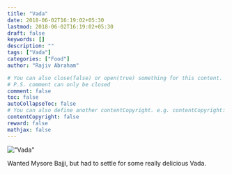 ```yaml
---
title: "Vada"
date: 2018-06-02T16:19:02+05:30
lastmod: 2018-06-02T16:19:02+05:30
draft: false
keywords: []
description: ""
tags: ["Vada"]
categories: ["Food"]
author: "Rajiv Abraham"

# You can also close(false) or open(true) something for this content.
# P.S. comment can only be closed
comment: false
toc: false
autoCollapseToc: false
# You can also define another contentCopyright. e.g. contentCopyright: "This is another copyright."
contentCopyright: false
reward: false
mathjax: false
---
```


!["Vada"](https://res.cloudinary.com/abraham/image/upload/v1528457987/IMG_20180602_153507.jpg "Vada")

Wanted Mysore Bajji, but had to settle for some really delicious Vada.